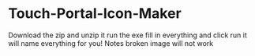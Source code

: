 # Touch-Portal-Icon-Maker
Download the zip and unzip it
run the exe
fill in everything
and click run it will name everything for you!
Notes broken image will not work

